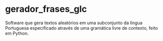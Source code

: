 # gerador_frases_glc
Software que gera textos aleatórios em uma subconjunto da língua Portuguesa especificado através de uma gramática livre de contexto, feito em Python.
